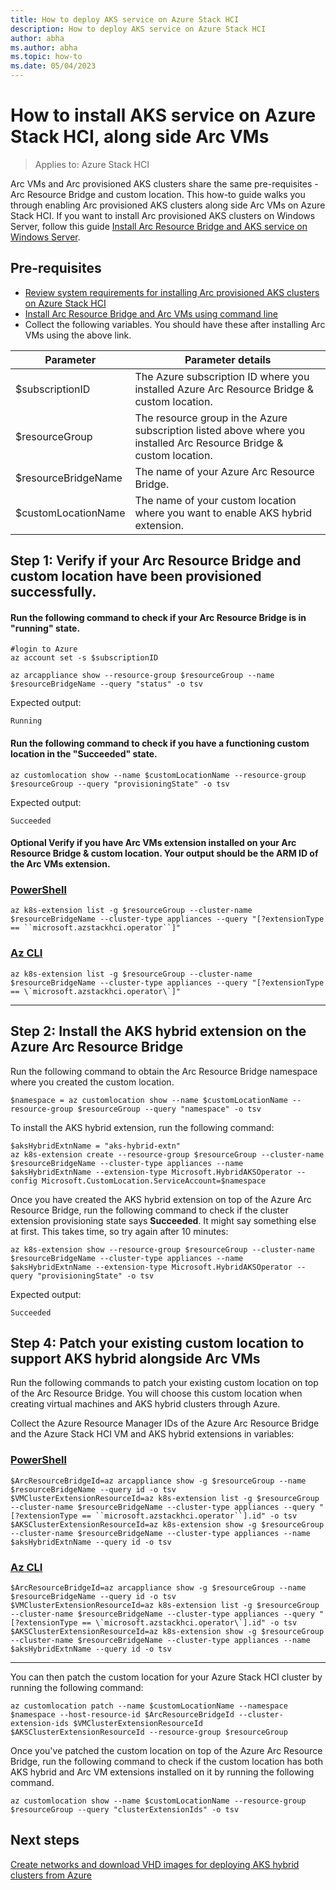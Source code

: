 ```yaml
---
title: How to deploy AKS service on Azure Stack HCI
description: How to deploy AKS service on Azure Stack HCI
author: abha
ms.author: abha
ms.topic: how-to
ms.date: 05/04/2023
---
```



# How to install AKS service on Azure Stack HCI, along side Arc VMs
> Applies to: Azure Stack HCI

Arc VMs and Arc provisioned AKS clusters share the same pre-requisites - Arc Resource Bridge and custom location. This how-to guide walks you through enabling Arc provisioned AKS clusters along side Arc VMs on Azure Stack HCI.
If you want to install Arc provisioned AKS clusters on Windows Server, follow this guide [Install Arc Resource Bridge and AKS service on Windows Server]().


## Pre-requisites
- [Review system requirements for installing Arc provisioned AKS clusters on Azure Stack HCI](/aks-hybrid-preview-requirements.md)
- [Install Arc Resource Bridge and Arc VMs using command line](/azure-stack/hci/manage/deploy-arc-resource-bridge-using-command-line?tabs=for-static-ip-address-1%2Cfor-static-ip-address-2) 
- Collect the following variables. You should have these after installing Arc VMs using the above link.

| Parameter  |  Parameter details |
| -----------| ------------ |
| $subscriptionID | The Azure subscription ID where you installed Azure Arc Resource Bridge & custom location.  |
| $resourceGroup | The resource group in the Azure subscription listed above where you installed Arc Resource Bridge & custom location.  |
| $resourceBridgeName | The name of your Azure Arc Resource Bridge. |
| $customLocationName | The name of your custom location where you want to enable AKS hybrid extension. |


## Step 1: Verify if your Arc Resource Bridge and custom location have been provisioned successfully. 
#### Run the following command to check if your Arc Resource Bridge is in "running" state.
```
#login to Azure
az account set -s $subscriptionID
```

```azurecli
az arcappliance show --resource-group $resourceGroup --name $resourceBridgeName --query "status" -o tsv
```
Expected output:
```output
Running
```

#### Run the following command to check if you have a functioning custom location in the "Succeeded" state.
```azurecli
az customlocation show --name $customLocationName --resource-group $resourceGroup --query "provisioningState" -o tsv
```

Expected output:
```output
Succeeded
```

#### **Optional** Verify if you have Arc VMs extension installed on your Arc Resource Bridge & custom location. Your output should be the ARM ID of the Arc VMs extension.
### [PowerShell](#tab/powershell)

```
az k8s-extension list -g $resourceGroup --cluster-name $resourceBridgeName --cluster-type appliances --query "[?extensionType == ``microsoft.azstackhci.operator``]" 
```
### [Az CLI](#tab/shell)

```
az k8s-extension list -g $resourceGroup --cluster-name $resourceBridgeName --cluster-type appliances --query "[?extensionType == \`microsoft.azstackhci.operator\`]" 
```

---



## Step 2: Install the AKS hybrid extension on the Azure Arc Resource Bridge 
Run the following command to obtain the Arc Resource Bridge namespace where you created the custom location.
```azurecli
$namespace = az customlocation show --name $customLocationName --resource-group $resourceGroup --query "namespace" -o tsv
```

To install the AKS hybrid extension, run the following command:
```azurecli
$aksHybridExtnName = "aks-hybrid-extn"
az k8s-extension create --resource-group $resourceGroup --cluster-name $resourceBridgeName --cluster-type appliances --name $aksHybridExtnName --extension-type Microsoft.HybridAKSOperator --config Microsoft.CustomLocation.ServiceAccount=$namespace   
```

Once you have created the AKS hybrid extension on top of the Azure Arc Resource Bridge, run the following command to check if the cluster extension provisioning state says **Succeeded**. It might say something else at first. This takes time, so try again after 10 minutes:

```azurecli
az k8s-extension show --resource-group $resourceGroup --cluster-name $resourceBridgeName --cluster-type appliances --name $aksHybridExtnName --extension-type Microsoft.HybridAKSOperator --query "provisioningState" -o tsv
```
Expected output:
```output
Succeeded
```

## Step 4: Patch your existing custom location to support AKS hybrid alongside Arc VMs
Run the following commands to patch your existing custom location on top of the Arc Resource Bridge. You will choose this custom location when creating virtual machines and AKS hybrid clusters through Azure.

Collect the Azure Resource Manager IDs of the Azure Arc Resource Bridge and the Azure Stack HCI VM and AKS hybrid extensions in variables:

### [PowerShell](#tab/powershell)
```azurecli
$ArcResourceBridgeId=az arcappliance show -g $resourceGroup --name $resourceBridgeName --query id -o tsv
$VMClusterExtensionResourceId=az k8s-extension list -g $resourceGroup --cluster-name $resourceBridgeName --cluster-type appliances --query "[?extensionType == ``microsoft.azstackhci.operator``].id" -o tsv
$AKSClusterExtensionResourceId=az k8s-extension show -g $resourceGroup --cluster-name $resourceBridgeName --cluster-type appliances --name $aksHybridExtnName --query id -o tsv
```

### [Az CLI](#tab/shell)
```azurecli
$ArcResourceBridgeId=az arcappliance show -g $resourceGroup --name $resourceBridgeName --query id -o tsv
$VMClusterExtensionResourceId=az k8s-extension list -g $resourceGroup --cluster-name $resourceBridgeName --cluster-type appliances --query "[?extensionType == \`microsoft.azstackhci.operator\`].id" -o tsv
$AKSClusterExtensionResourceId=az k8s-extension show -g $resourceGroup --cluster-name $resourceBridgeName --cluster-type appliances --name $aksHybridExtnName --query id -o tsv
```

---
  
You can then patch the custom location for your Azure Stack HCI cluster by running the following command:

```azurecli
az customlocation patch --name $customLocationName --namespace $namespace --host-resource-id $ArcResourceBridgeId --cluster-extension-ids $VMClusterExtensionResourceId $AKSClusterExtensionResourceId --resource-group $resourceGroup
```

Once you've patched the custom location on top of the Azure Arc Resource Bridge, run the following command to check if the custom location has both AKS hybrid and Arc VM extensions installed on it by running the following command.

```azurecli
az customlocation show --name $customLocationName --resource-group $resourceGroup --query "clusterExtensionIds" -o tsv
```

## Next steps
[Create networks and download VHD images for deploying AKS hybrid clusters from Azure](create-aks-hybrid-preview-networks.md)
